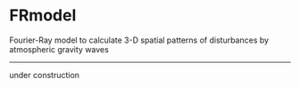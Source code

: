 # FRmodel
Fourier-Ray model to calculate 3-D spatial patterns of disturbances by atmospheric gravity waves

---

under construction

